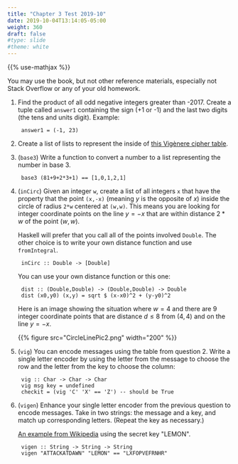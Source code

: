 ```yaml
---
title: "Chapter 3 Test 2019-10"
date: 2019-10-04T13:14:05-05:00
weight: 360
draft: false
#type: slide
#theme: white
---
```

{{% use-mathjax %}}

You may use the book, but not other reference materials, especially not Stack
Overflow or any of your old homework. 

1. Find the product of all odd negative integers greater than -2017.
   Create a tuple called `answer1` containing the sign (+1
   or -1) and the last two digits (the tens and units digit). Example:
   
        answer1 = (-1, 23)
   
2. Create a list of lists to represent the inside of [this Vigènere
   cipher table](https://en.wikipedia.org/wiki/File:Vigen%C3%A8re_square_shading.svg).

3. (`base3`) Write a function to convert a number to a list
   representing the number in base 3.
   
        base3 (81+9+2*3+1) == [1,0,1,2,1]

4. (`inCirc`) Given an integer `w`,  create a list of all integers `x`
   that have the property that the point `(x,-x)` (meaning $y$ is the opposite of $x$) inside the circle of
   radius `2*w` centered at `(w,w)`. This means you are looking for
   integer coordinate points on the line $y=-x$ that are within
   distance $2*w$ of the point $(w,w)$. 
   
     Haskell will prefer that you call all of the points involved
     `Double`. The other choice is to write your own distance function
     and use `fromIntegral`. 

        inCirc :: Double -> [Double]

      You can use your own distance function or this one:
   
        dist :: (Double,Double) -> (Double,Double) -> Double
        dist (x0,y0) (x,y) = sqrt $ (x-x0)^2 + (y-y0)^2

    Here is an image showing the situation where $w=4$ and there are 9
    integer coordinate points that are distance $d \le 8$ from $(4,4)$ and on
    the line $y=-x$. 
    
    {{% figure src="CircleLinePic2.png" width="200" %}}


5. (`vig`) You can encode messages using the table from question 2. Write a
   single letter encoder by using the letter from the message to
   choose the row and the letter from the key to choose the column:
       
        vig :: Char -> Char -> Char
        vig msg key = undefined
        checkit = (vig 'C' 'X' == 'Z') -- should be True


6. (`vigen`) Enhance your single letter encoder from the previous question to
   encode messages. Take in two strings: the message and a key, and
   match up corresponding letters. (Repeat the key as necessary.)

     [An example from Wikipedia](https://en.wikipedia.org/wiki/Vigen%C3%A8re_cipher#Description)
   using the secret key "LEMON".
   
        vigen :: String -> String -> String
        vigen "ATTACKATDAWN" "LEMON" == "LXFOPVEFRNHR"
       
